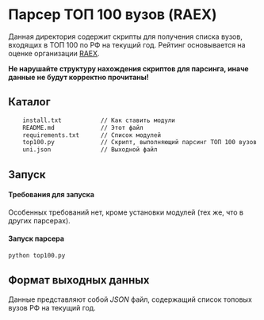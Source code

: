 

# Парсер ТОП 100 вузов (RAEX)

Данная директория содержит скрипты для получения списка вузов, входящих в ТОП 100 по РФ на текущий год. Рейтинг основывается на оценке организации [RAEX](https://raex-rr.com).

**Не нарушайте структуру нахождения скриптов для парсинга, иначе данные не будут корректно прочитаны!**

## Каталог

```bash
    install.txt           // Как ставить модули
    README.md             // Этот файл
    requirements.txt      // Список модулей
    top100.py             // Скрипт, выполняющий парсинг ТОП 100 вузов
    uni.json              // Выходной файл
```

## Запуск

#### Требования для запуска

Особенных требований нет, кроме установки модулей (тех же, что в других парсерах).

#### Запуск парсера

```bash
python top100.py
```

## Формат выходных данных

Данные представляют собой *JSON* файл, содержащий список топовых вузов РФ на текущий год.

